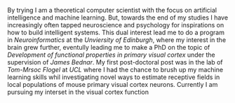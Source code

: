 By trying I am a theoretical computer scientist with the focus on artificial intelligence and machine learning. But, towards the end of my
studies I have increasingly often tapped neuroscience and psychology for inspirations on how to build intelligent systems.
This dual interest lead me to do a program in *Neuroinformatics* at the *Unviersity of Edinburgh*, where my interest in the brain
grew further, eventully leading me to make a PhD on the topic of *Development of functional properties in primary visual cortex* under the
supervision of *James Bednar*. My first post-doctoral post was in the lab of *Tom-Mrsoc Flogel* at *UCL* where I had the chance to
brush up my machine learning skills whil investigating novel ways to estimate receptive fields in local populations of mouse
primary visual cortex neurons. Currently I am pursuing my interset in the visual cortex function 